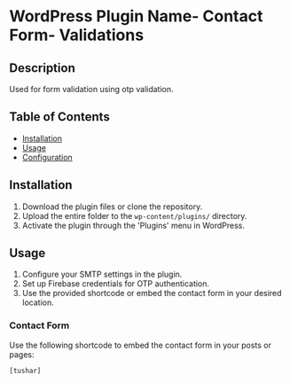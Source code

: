 # WordPress Plugin Name- Contact Form- Validations

## Description

Used for form validation using otp validation.

## Table of Contents

- [Installation](#installation)
- [Usage](#usage)
- [Configuration](#configuration)


## Installation

1. Download the plugin files or clone the repository.
2. Upload the entire folder to the `wp-content/plugins/` directory.
3. Activate the plugin through the 'Plugins' menu in WordPress.

## Usage

1. Configure your SMTP settings in the plugin.
2. Set up Firebase credentials for OTP authentication.
3. Use the provided shortcode or embed the contact form in your desired location.
   
### Contact Form

Use the following shortcode to embed the contact form in your posts or pages:

```shortcode
[tushar]
